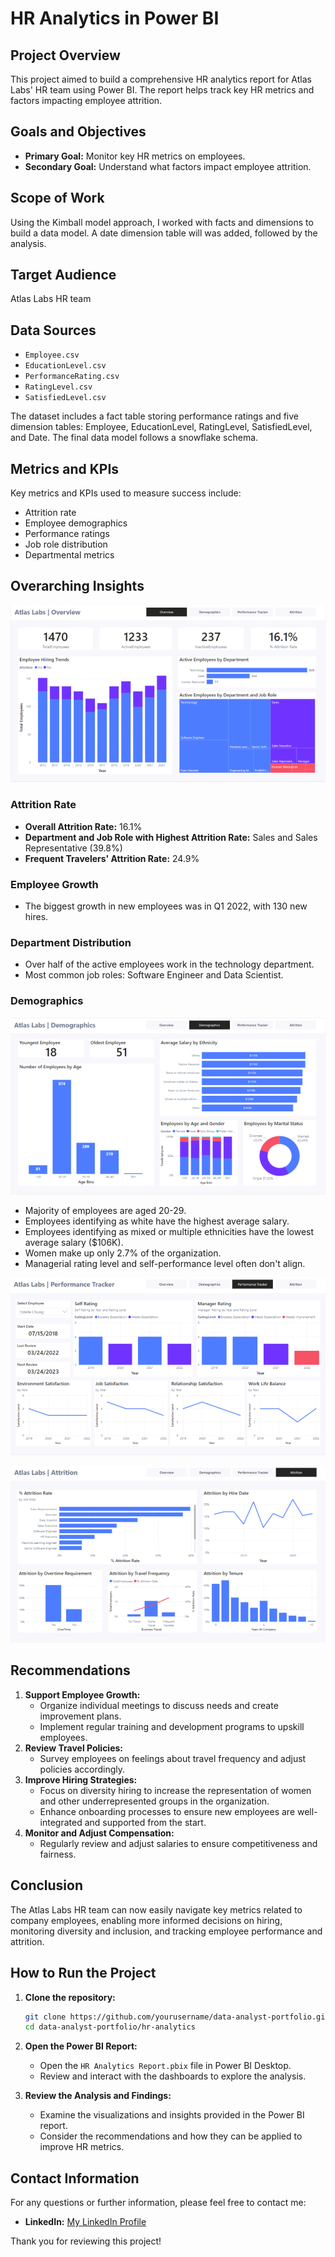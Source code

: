 # HR Analytics in Power BI

## Project Overview
This project aimed to build a comprehensive HR analytics report for Atlas Labs' HR team using Power BI. The report helps track key HR metrics and factors impacting employee attrition.

## Goals and Objectives
- **Primary Goal:** Monitor key HR metrics on employees.
- **Secondary Goal:** Understand what factors impact employee attrition.

## Scope of Work
Using the Kimball model approach, I worked with facts and dimensions to build a data model. A date dimension table will was added, followed by the analysis.

## Target Audience
Atlas Labs HR team

## Data Sources
- `Employee.csv`
- `EducationLevel.csv`
- `PerformanceRating.csv`
- `RatingLevel.csv`
- `SatisfiedLevel.csv`

The dataset includes a fact table storing performance ratings and five dimension tables: Employee, EducationLevel, RatingLevel, SatisfiedLevel, and Date. The final data model follows a snowflake schema.

## Metrics and KPIs
Key metrics and KPIs used to measure success include:
- Attrition rate
- Employee demographics
- Performance ratings
- Job role distribution
- Departmental metrics

## Overarching Insights

![HR Analytics Overview](https://github.com/krystalbrantley/hr_analytics_report/blob/main/HR%20Analytics%20Overview.png?raw=true)
### Attrition Rate
- **Overall Attrition Rate:** 16.1%
- **Department and Job Role with Highest Attrition Rate:** Sales and Sales Representative (39.8%)
- **Frequent Travelers' Attrition Rate:** 24.9%

### Employee Growth
- The biggest growth in new employees was in Q1 2022, with 130 new hires.

### Department Distribution
- Over half of the active employees work in the technology department.
- Most common job roles: Software Engineer and Data Scientist.

### Demographics

![HR Analytics Demographics](https://github.com/krystalbrantley/hr_analytics_report/blob/main/HR%20Analytics%20Demo.png?raw=true)
- Majority of employees are aged 20-29.
- Employees identifying as white have the highest average salary.
- Employees identifying as mixed or multiple ethnicities have the lowest average salary ($106K).
- Women make up only 2.7% of the organization.
- Managerial rating level and self-performance level often don't align.
  
![HR Analytics Performance Tracker](https://github.com/krystalbrantley/hr_analytics_report/blob/main/HR%20Analytics%20Performance.png?raw=true)

![HR Analytics Attrition](https://github.com/krystalbrantley/hr_analytics_report/blob/main/HR%20Analytics%20Attrition.png?raw=true)

## Recommendations
1. **Support Employee Growth:**
   - Organize individual meetings to discuss needs and create improvement plans.
   - Implement regular training and development programs to upskill employees.
2. **Review Travel Policies:**
   - Survey employees on feelings about travel frequency and adjust policies accordingly.
3. **Improve Hiring Strategies:**
   - Focus on diversity hiring to increase the representation of women and other underrepresented groups in the organization.
   - Enhance onboarding processes to ensure new employees are well-integrated and supported from the start.
4. **Monitor and Adjust Compensation:**
   - Regularly review and adjust salaries to ensure competitiveness and fairness.

## Conclusion
The Atlas Labs HR team can now easily navigate key metrics related to company employees, enabling more informed decisions on hiring, monitoring diversity and inclusion, and tracking employee performance and attrition.

## How to Run the Project

1. **Clone the repository:**
    ```bash
    git clone https://github.com/yourusername/data-analyst-portfolio.git
    cd data-analyst-portfolio/hr-analytics
    ```
    
2. **Open the Power BI Report:**
    - Open the `HR Analytics Report.pbix` file in Power BI Desktop.
    - Review and interact with the dashboards to explore the analysis.

3. **Review the Analysis and Findings:**
    - Examine the visualizations and insights provided in the Power BI report.
    - Consider the recommendations and how they can be applied to improve HR metrics.

## Contact Information

For any questions or further information, please feel free to contact me:

- **LinkedIn:** [My LinkedIn Profile](https://www.linkedin.com/in/krystalbrantley)

Thank you for reviewing this project!
